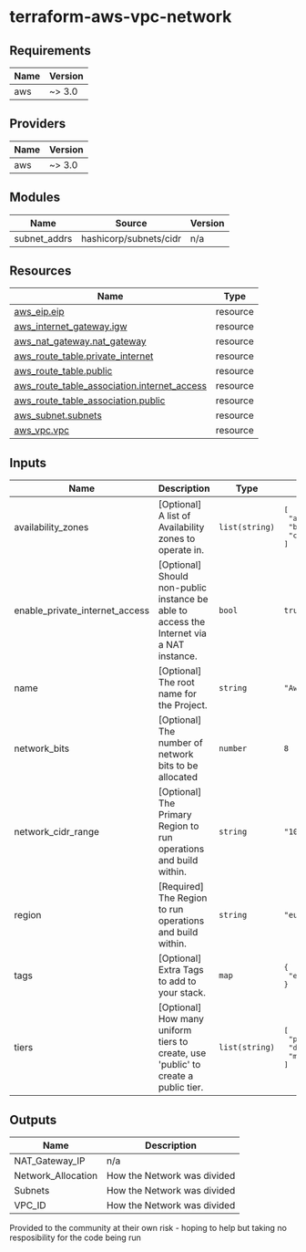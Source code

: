 # terraform-aws-vpc-network

## Requirements

| Name | Version |
|------|---------|
| aws | ~> 3.0 |

## Providers

| Name | Version |
|------|---------|
| aws | ~> 3.0 |

## Modules

| Name | Source | Version |
|------|--------|---------|
| subnet\_addrs | hashicorp/subnets/cidr | n/a |

## Resources

| Name | Type |
|------|------|
| [aws_eip.eip](https://registry.terraform.io/providers/hashicorp/aws/latest/docs/resources/eip) | resource |
| [aws_internet_gateway.igw](https://registry.terraform.io/providers/hashicorp/aws/latest/docs/resources/internet_gateway) | resource |
| [aws_nat_gateway.nat_gateway](https://registry.terraform.io/providers/hashicorp/aws/latest/docs/resources/nat_gateway) | resource |
| [aws_route_table.private_internet](https://registry.terraform.io/providers/hashicorp/aws/latest/docs/resources/route_table) | resource |
| [aws_route_table.public](https://registry.terraform.io/providers/hashicorp/aws/latest/docs/resources/route_table) | resource |
| [aws_route_table_association.internet_access](https://registry.terraform.io/providers/hashicorp/aws/latest/docs/resources/route_table_association) | resource |
| [aws_route_table_association.public](https://registry.terraform.io/providers/hashicorp/aws/latest/docs/resources/route_table_association) | resource |
| [aws_subnet.subnets](https://registry.terraform.io/providers/hashicorp/aws/latest/docs/resources/subnet) | resource |
| [aws_vpc.vpc](https://registry.terraform.io/providers/hashicorp/aws/latest/docs/resources/vpc) | resource |

## Inputs

| Name | Description | Type | Default | Required |
|------|-------------|------|---------|:--------:|
| availability\_zones | [Optional] A list of Availability zones to operate in. | `list(string)` | <pre>[<br>  "a",<br>  "b",<br>  "c"<br>]</pre> | no |
| enable\_private\_internet\_access | [Optional] Should non-public instance be able to access the Internet via a NAT instance. | `bool` | `true` | no |
| name | [Optional] The root name for the Project. | `string` | `"Awesome Project!"` | no |
| network\_bits | [Optional] The number of network bits to be allocated | `number` | `8` | no |
| network\_cidr\_range | [Optional] The Primary Region to run operations and build within. | `string` | `"10.0.0.0/8"` | no |
| region | [Required] The Region to run operations and build within. | `string` | `"eu-west-1"` | no |
| tags | [Optional] Extra Tags to add to your stack. | `map` | <pre>{<br>  "enviroment": "alpha"<br>}</pre> | no |
| tiers | [Optional] How many uniform tiers to create, use 'public' to create a public tier. | `list(string)` | <pre>[<br>  "public",<br>  "data",<br>  "mid"<br>]</pre> | no |

## Outputs

| Name | Description |
|------|-------------|
| NAT\_Gateway\_IP | n/a |
| Network\_Allocation | How the Network was divided |
| Subnets | How the Network was divided |
| VPC\_ID | How the Network was divided |

Provided to the community at their own risk - hoping to help but taking no resposibility for the code being run
